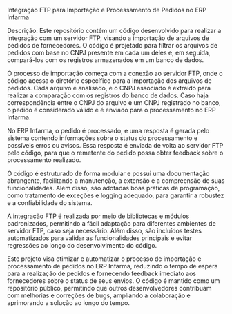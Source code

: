 Integração FTP para Importação e Processamento de Pedidos no ERP Infarma

Descrição:
Este repositório contém um código desenvolvido para realizar a integração com um servidor FTP, visando a importação de arquivos de pedidos de fornecedores. O código é projetado para filtrar os arquivos de pedidos com base no CNPJ presente em cada um deles e, em seguida, compará-los com os registros armazenados em um banco de dados.

O processo de importação começa com a conexão ao servidor FTP, onde o código acessa o diretório específico para a importação dos arquivos de pedidos. Cada arquivo é analisado, e o CNPJ associado é extraído para realizar a comparação com os registros do banco de dados. Caso haja correspondência entre o CNPJ do arquivo e um CNPJ registrado no banco, o pedido é considerado válido e é enviado para o processamento no ERP Infarma.

No ERP Infarma, o pedido é processado, e uma resposta é gerada pelo sistema contendo informações sobre o status do processamento e possíveis erros ou avisos. Essa resposta é enviada de volta ao servidor FTP pelo código, para que o remetente do pedido possa obter feedback sobre o processamento realizado.

O código é estruturado de forma modular e possui uma documentação abrangente, facilitando a manutenção, a extensão e a compreensão de suas funcionalidades. Além disso, são adotadas boas práticas de programação, como tratamento de exceções e logging adequado, para garantir a robustez e a confiabilidade do sistema.

A integração FTP é realizada por meio de bibliotecas e módulos padronizados, permitindo a fácil adaptação para diferentes ambientes de servidor FTP, caso seja necessário. Além disso, são incluídos testes automatizados para validar as funcionalidades principais e evitar regressões ao longo do desenvolvimento do código.

Este projeto visa otimizar e automatizar o processo de importação e processamento de pedidos no ERP Infarma, reduzindo o tempo de espera para a realização de pedidos e fornecendo feedback imediato aos fornecedores sobre o status de seus envios. O código é mantido como um repositório público, permitindo que outros desenvolvedores contribuam com melhorias e correções de bugs, ampliando a colaboração e aprimorando a solução ao longo do tempo.

